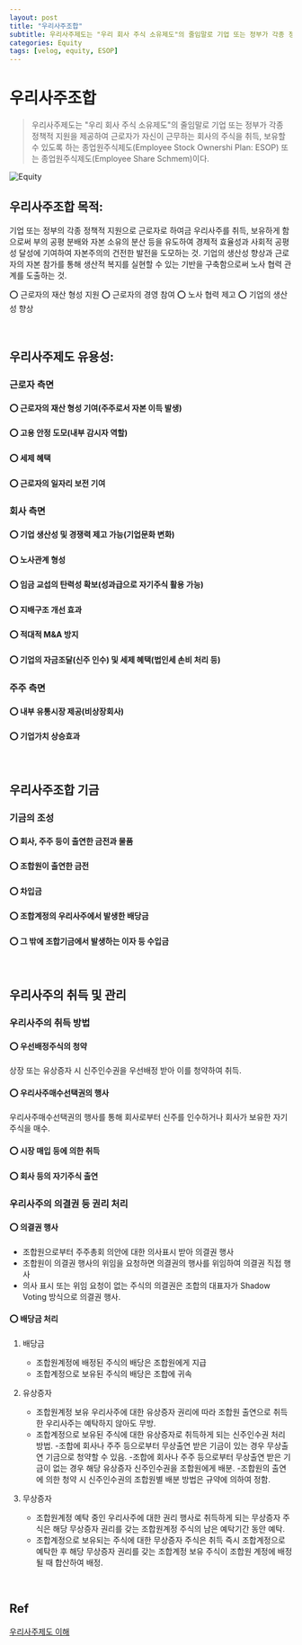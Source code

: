 ```yaml
---
layout: post
title: "우리사주조합"
subtitle: 우리사주제도는 "우리 회사 주식 소유제도"의 줄임말로 기업 또는 정부가 각종 정책적 지원을 제공하여 근로자가 자신이 근무하는 회사의 주식을 취득, 보유할 수 있도록 하는 제도
categories: Equity
tags: [velog, equity, ESOP]
---
```


# 우리사주조합
> 우리사주제도는 "우리 회사 주식 소유제도"의 줄임말로 기업 또는 정부가 각종 정책적 지원을 제공하여 근로자가 자신이 근무하는 회사의 주식을 취득, 보유할 수 있도록 하는 종업원주식제도(Employee Stock Ownershi Plan: ESOP) 또는 종업원주식제도(Employee Share Schmem)이다.

![Equity](https://velog.velcdn.com/images/jongjinna/post/c5916f38-e6ec-4720-8c9b-cc3c448cf700/image.jpg)

## 우리사주조합 목적:

기업 또는 정부의 각종 정책적 지원으로 근로자로 하여금 우리사주를 취득, 보유하게 함으로써 부의 공평 분배와 자본 소유의 분산 등을 유도하여 경제적 효율성과 사회적 공평성 달성에 기여하여 자본주의의 건전한 발전을 도모하는 것.
기업의 생산성 향상과 근로자의 자본 참가를 통해 생산적 복지를 실현할 수 있는 기반을 구축함으로써 노사 협력 관계를 도출하는 것.

⭕ 근로자의 재산 형성 지원
⭕ 근로자의 경영 참여
⭕ 노사 협력 제고
⭕ 기업의 생산성 향상

<br>

## 우리사주제도 유용성:
### 근로자 측면

#### ⭕ 근로자의 재산 형성 기여(주주로서 자본 이득 발생)

#### ⭕ 고용 안정 도모(내부 감시자 역할)

#### ⭕ 세제 혜택

#### ⭕ 근로자의 일자리 보전 기여

### 회사 측면 

#### ⭕ 기업 생산성 및 경쟁력 제고 가능(기업문화 변화)

#### ⭕ 노사관계 형성

#### ⭕ 임금 교섭의 탄력성 확보(성과급으로 자기주식 활용 가능)

#### ⭕ 지배구조 개선 효과

#### ⭕ 적대적 M&A 방지

#### ⭕ 기업의 자금조달(신주 인수) 및 세제 혜택(법인세 손비 처리 등)

### 주주 측면

#### ⭕ 내부 유통시장 제공(비상장회사)

#### ⭕ 기업가치 상승효과

<br>

## 우리사주조합 기금

### 기금의 조성

#### ⭕ 회사, 주주 등이 출연한 금전과 물품

#### ⭕ 조합원이 출연한 금전

#### ⭕ 차입금

#### ⭕ 조합계정의 우리사주에서 발생한 배당금

#### ⭕ 그 밖에 조합기금에서 발생하는 이자 등 수입금

<br>

## 우리사주의 취득 및 관리

### 우리사주의 취득 방법

#### ⭕ 우선배정주식의 청약

상장 또는 유상증자 시 신주인수권을 우선배정 받아 이를 청약하여 취득.

#### ⭕ 우리사주매수선택권의 행사

우리사주매수선택권의 행사를 통해 회사로부터 신주를 인수하거나 회사가 보유한 자기주식을 매수.

#### ⭕ 시장 매입 등에 의한 취득

#### ⭕ 회사 등의 자기주식 출연

### 우리사주의 의결권 등 권리 처리

#### ⭕ 의결권 행사

- 조합원으로부터 주주총회 의안에 대한 의사표시 받아 의결권 행사
- 조합원이 의결권 행사의 위임을 요청하면 의결권의 행사를 위임하여 의결권 직접 행사
- 의사 표시 또는 위임 요청이 없는 주식의 의결권은 조합의 대표자가 Shadow Voting 방식으로 의결권 행사.

#### ⭕ 배당금 처리

1. 배당금
	- 조합원계정에 배정된 주식의 배당은 조합원에게 지급
	- 조합계정으로 보유된 주식의 배당은 조합에 귀속

2. 유상증자
	- 조합원계정 보유 우리사주에 대한 유상증자 권리에 따라 조합원 출연으로 취득한 우리사주는 예탁하지 않아도 무방.
    - 조합계정으로 보유된 주식에 대한 유상증자로 취득하게 되는 신주인수권 처리방법.
    	-조합에 회사나 주주 등으로부터 무상출연 받은 기금이 있는 경우 무상출연 기금으로 청약할 수 있음.
        -조합에 회사나 주주 등으로부터 무상출연 받은 기금이 없는 경우 해당 유상증자 신주인수권을 조합원에게 배분.
        -조합원의 출연에 의한 청약 시 신주인수권의 조합원별 배분 방법은 규약에 의하여 정함.

3. 무상증자
	- 조합원계정 예탁 중인 우리사주에 대한 권리 행사로 취득하게 되는 무상증자 주식은 해당 무상증자 권리를 갖는 조합원계정 주식의 남은 예탁기간 동안 예탁.
    - 조합계정으로 보유되는 주식에 대한 무상증자 주식은 취득 즉시 조합계정으로 예탁한 후 해당 무상증자 권리를 갖는 조합계정 보유 주식이 조합원 계정에 배정될 때 합산하여 배정.
    
<br>

## Ref

[우리사주제도 이해](https://www.korea.kr/archive/expDocView.do?docId=29914)